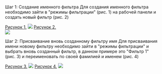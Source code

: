 Шаг 1: Создание именного фильтра 
Для создания именного фильтра необходимо зайти в "режимы фильтрации" (рис. 1) на рабочей панели и создать новый фильтр (рис. 2)


[Рисунок 1.](https://habrastorage.org/webt/db/ul/8s/dbul8sem0s278dsf1__lakzinra.png)
![](https://habrastorage.org/webt/db/ul/8s/dbul8sem0s278dsf1__lakzinra.png)
[Рисунок 2.](https://habrastorage.org/webt/hm/_v/rb/hm_vrb2s5ophvagtyzqrrrhrzqw.png)																
![](https://habrastorage.org/webt/hm/_v/rb/hm_vrb2s5ophvagtyzqrrrhrzqw.png)

	       
Шаг 2: Присваивание вновь созданному фильтру имя
	Для присваивания имени новому фильтру необходимо зайти в "режимы фильтрации" и выбрать вновь созданный фильтр, в данном примере это "Фильтр 1" (рис. 3) и переименовать по своей фамилией и именем (рис. 4)

 
[Рисунок 3.]([https://habrastorage.org/webt/hm/_v/rb/hm_vrb2s5ophvagtyzqrrrhrzqw.png](https://habrastorage.org/webt/v6/xt/b9/v6xtb9aewcypbec7yzpic3qol8m.png))		
![](https://habrastorage.org/webt/v6/xt/b9/v6xtb9aewcypbec7yzpic3qol8m.png)
[Рисунок 4.]([https://habrastorage.org/webt/hm/_v/rb/hm_vrb2s5ophvagtyzqrrrhrzqw.png](https://habrastorage.org/webt/ic/ym/f5/icymf5ucnlppk3hlnyggw8h0lnm.png))					
![](https://habrastorage.org/webt/ic/ym/f5/icymf5ucnlppk3hlnyggw8h0lnm.png)
